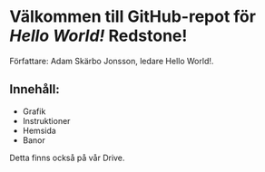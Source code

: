# Välkommen till GitHub-repot för *Hello World!* Redstone!

Författare: Adam Skärbo Jonsson, ledare Hello World!.

## Innehåll:

- Grafik
- Instruktioner
- Hemsida
- Banor

Detta finns också på vår Drive.
